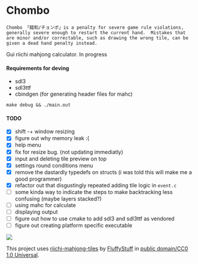# Chombo 
`Chombo 「錯和/チョンボ」is a penalty for severe game rule violations, generally severe enough to restart the current hand. 
Mistakes that are minor and/or correctable, such as drawing the wrong tile, can be given a dead hand penalty instead.`

Gui riichi mahjong calculator. In progress

#### Requirements for deving
- sdl3
- sdl3ttf
- cbindgen (for generating header files for mahc)
```
make debug && ./main.out
```


#### TODO
- [x] shift -+ window resizing
- [x] figure out why memory leak :(
- [x] help menu 
- [x] fix for resize bug. (not updating immediatly) 
- [x] input and deleting tile preview on top
- [x] settings round conditions menu
- [x] remove the dastardly typedefs on structs (i was told this will make me a good programmer)
- [x] refactor out that disgustingly repeated adding tile logic in `event.c`
- [ ] some kinda way to indicate the steps to make backtracking less confusing (maybe layers stacked?)
- [ ] using mahc for calculate
- [ ] displaying output
- [ ] figure out how to use cmake to add sdl3 and sdl3ttf as vendored 
- [ ] figure out creating platform specific executable

![](https://c.tenor.com/wjvQf6cClREAAAAd/tenor.gif)

This project uses
[riichi-mahjong-tiles](https://github.com/FluffyStuff/riichi-mahjong-tiles)
by [FluffyStuff](https://github.com/FluffyStuff) in
[public domain/CC0 1.0 Universal](https://creativecommons.org/publicdomain/zero/1.0/).
